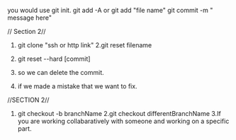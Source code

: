 you would use git init.
git add -A or git add "file name" 
git commit -m " message here"


// Section 2//

1. git clone "ssh  or http link" 
2.git reset filename

3. git reset --hard [commit]

4. so we can delete the commit.
5. if we made a mistake that we want to fix.


//SECTION 2//
1. git checkout -b branchName
2.git checkout differentBranchName
3.If you are working collabaratively with someone and working on a specific part.